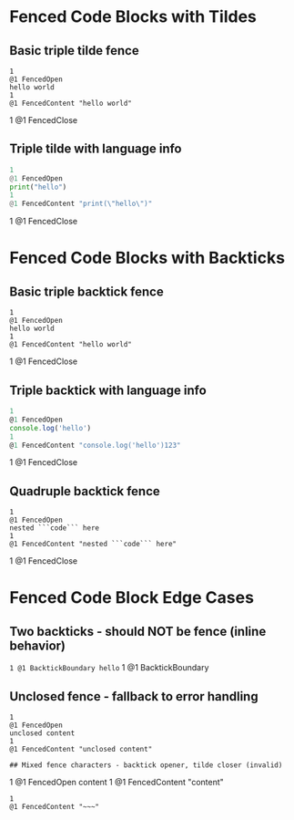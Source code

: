 # Fenced Code Blocks with Tildes

## Basic triple tilde fence

~~~
1
@1 FencedOpen
hello world
1
@1 FencedContent "hello world"
~~~
1
@1 FencedClose

## Triple tilde with language info

~~~python
1
@1 FencedOpen
print("hello")
1
@1 FencedContent "print(\"hello\")"
~~~
1
@1 FencedClose

# Fenced Code Blocks with Backticks

## Basic triple backtick fence

```
1
@1 FencedOpen
hello world
1
@1 FencedContent "hello world"
```
1
@1 FencedClose

## Triple backtick with language info

```js
1
@1 FencedOpen
console.log('hello')
1
@1 FencedContent "console.log('hello')123"
```
1
@1 FencedClose

## Quadruple backtick fence

````
1
@1 FencedOpen
nested ```code``` here
1
@1 FencedContent "nested ```code``` here"
````
1
@1 FencedClose



# Fenced Code Block Edge Cases

## Two backticks - should NOT be fence (inline behavior)

``
1
@1 BacktickBoundary
hello
``
1
@1 BacktickBoundary

## Unclosed fence - fallback to error handling

```
1
@1 FencedOpen
unclosed content
1
@1 FencedContent "unclosed content"

## Mixed fence characters - backtick opener, tilde closer (invalid)

```
1
@1 FencedOpen
content
1
@1 FencedContent "content"
~~~
1
@1 FencedContent "~~~"